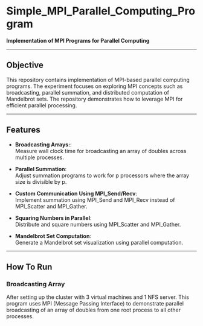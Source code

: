 # Simple_MPI_Parallel_Computing_Program
**Implementation of MPI Programs for Parallel Computing**

---

## Objective

This repository contains implementation of MPI-based parallel computing programs. The experiment focuses on exploring MPI concepts such as broadcasting, parallel summation, and distributed computation of Mandelbrot sets. The repository demonstrates how to leverage MPI for efficient parallel processing.

---

## Features

- **Broadcasting Arrays:**:  
  Measure wall clock time for broadcasting an array of doubles across multiple processes.

- **Parallel Summation**:  
  Adjust summation programs to work for p processors where the array size is divisible by p.

- **Custom Communication Using MPI_Send/Recv**:  
  Implement summation using MPI_Send and MPI_Recv instead of MPI_Scatter and MPI_Gather.

- **Squaring Numbers in Parallel**:  
  Distribute and square numbers using MPI_Scatter and MPI_Gather.

- **Mandelbrot Set Computation**:  
  Generate a Mandelbrot set visualization using parallel computation.

---

## How To Run

### **Broadcasting Array**
After setting up the cluster with 3 virtual machines and 1 NFS server. This program uses MPI (Message Passing Interface) to demonstrate parallel broadcasting of an array of doubles from one root process to all other processes. 
